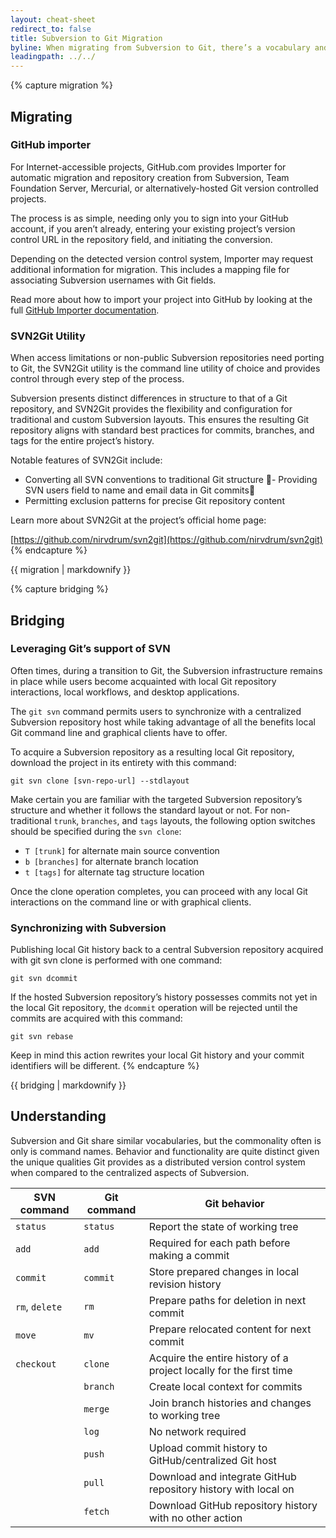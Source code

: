 ```yaml
---
layout: cheat-sheet
redirect_to: false
title: Subversion to Git Migration
byline: When migrating from Subversion to Git, there’s a vocabulary and command set to learn, in addition to the new capabilities only afforded by Git. This cheat sheet aims to help you in your transition between the classic Subversion technology and the modern use of Git with the GitHub collaboration platform.
leadingpath: ../../
---
```


{% capture migration %}
## Migrating


### GitHub importer

For Internet-accessible projects, GitHub.com provides Importer for automatic migration and repository creation from Subversion, Team Foundation Server, Mercurial, or alternatively-hosted Git version controlled projects.

The process is as simple, needing only you to sign into your GitHub account, if you aren’t already, entering your existing project’s version control URL in the repository field, and initiating the conversion.

Depending on the detected version control system, Importer may request additional information for migration. This includes a mapping file for associating Subversion usernames with Git fields.

Read more about how to import your project into GitHub by looking at the full [GitHub Importer documentation](https://help.github.com/articles/importing-a-repository-with-github-importer/).

### SVN2Git Utility

When access limitations or non-public Subversion repositories need porting to Git, the SVN2Git utility is the command line utility of choice and provides control through every step of the process.

Subversion presents distinct differences in structure to that of a Git repository, and SVN2Git provides the flexibility and configuration for traditional and custom Subversion layouts. This ensures the resulting Git repository aligns with standard best practices for commits, branches, and tags for the entire project’s history.

Notable features of SVN2Git include:

- Converting all SVN conventions to traditional Git structure
- Providing SVN users field to  name and email data in Git commits
- Permitting  exclusion patterns for precise Git repository content

Learn more about SVN2Git at the project’s official home page:

[https://github.com/nirvdrum/svn2git](https://github.com/nirvdrum/svn2git)
{% endcapture %}

<div class="col-md-6 col-12">
{{ migration | markdownify }}
</div>

{% capture bridging %}
## Bridging

### Leveraging Git’s support of SVN

Often times, during a transition to Git, the Subversion infrastructure remains in place while users become acquainted with local Git repository interactions, local workflows, and desktop applications.

The `git svn` command permits users to synchronize with a centralized Subversion repository host while taking advantage of all the benefits local Git command line and graphical clients have to offer.

To acquire a Subversion repository as a resulting local Git repository, download the project in its entirety with this command:

```
git svn clone [svn-repo-url] --stdlayout
```

Make certain you are familiar with the targeted Subversion repository’s structure and whether it follows the standard layout or not. For non-traditional `trunk`, `branches`, and `tags` layouts, the following option switches should be specified during the `svn clone`:

- `T [trunk]` for alternate main source convention
- `b [branches]` for alternate branch location
- `t [tags]` for alternate tag structure location

Once the clone operation completes, you can proceed with any local Git interactions on the command line or with graphical clients.

### Synchronizing with Subversion

Publishing local Git history back to a central Subversion repository acquired with git svn clone is performed with one command:

```
git svn dcommit
```

If the hosted Subversion repository’s history possesses commits not yet in the local Git repository,  the `dcommit` operation will be rejected until the commits are acquired with this command:

```
git svn rebase
```

Keep in mind this action rewrites your local Git history and your commit identifiers will be different.
{% endcapture %}

<div class="col-md-6 col-12">
{{ bridging | markdownify }}
</div>


## Understanding

Subversion and Git share similar vocabularies, but the commonality often is only is command names. Behavior and functionality are quite distinct given the unique qualities Git provides as a distributed version control system when compared to the centralized aspects of Subversion.


| SVN command     | Git command | Git behavior                                                          |
| ---             | ---         | ---                                                                   |
| `status`        | `status`    | Report the state of working tree                                      |
| `add`           | `add`       | Required for each path before making a commit                         |
| `commit`        | `commit`     | Store prepared changes in local revision history                      |
| `rm`, `delete`   | `rm`        | Prepare paths for deletion in next commit                             |
| `move`          | `mv`        | Prepare relocated content for next commit                             |
| `checkout`      | `clone`     | Acquire the entire history of a project locally for the first time     |
|                 | `branch`    | Create local context for commits                                      |
|                 | `merge`     | Join branch histories and changes to working tree                     |
|                 | `log`       | No network required                                                   |
|                 | `push`      | Upload commit history to GitHub/centralized Git host                  |
|                 | `pull`      | Download and integrate GitHub repository history with local on        |
|                 | `fetch`     | Download GitHub repository history with no other action               |
